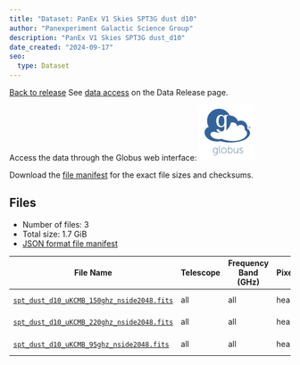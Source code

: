 ```yaml
---
title: "Dataset: PanEx V1 Skies SPT3G dust d10"
author: "Panexperiment Galactic Science Group"
description: "PanEx V1 Skies SPT3G dust_d10"
date_created: "2024-09-17"
seo:
  type: Dataset
---
```


[Back to release](./panexv1-spt.html#datasets)
See [data access](./panexv1-spt.html#data-access) on the Data Release page.

Access the data through the Globus web interface: [![Download via Globus](images/globus-logo.png)](https://app.globus.org/file-manager?origin_id=53b2a147-ae9d-4bbf-9d18-3b46d133d4bb&origin_path=%2Fspt3g%2Fdust_d10%2F)

Download the [file manifest](https://g-0a470a.6b7bd8.0ec8.data.globus.org/spt3g/dust_d10/manifest.json) for the exact file sizes and checksums.

## Files

- Number of files: 3
- Total size: 1.7 GiB
- [JSON format file manifest](https://g-0a470a.6b7bd8.0ec8.data.globus.org/spt3g/dust_d10/manifest.json)

|                                                                     File Name                                                                      | Telescope | Frequency Band (GHz) | Pixelization | Nside | Unit  |   Size    |
| -------------------------------------------------------------------------------------------------------------------------------------------------- | --------- | -------------------- | ------------ | ----: | ----- | --------- |
| [`spt_dust_d10_uKCMB_150ghz_nside2048.fits`](https://g-0a470a.6b7bd8.0ec8.data.globus.org/spt3g/dust_d10/spt_dust_d10_uKCMB_150ghz_nside2048.fits) | all       | all                  | healpix      |  2048 | uKCMB | 576.0 MiB |
| [`spt_dust_d10_uKCMB_220ghz_nside2048.fits`](https://g-0a470a.6b7bd8.0ec8.data.globus.org/spt3g/dust_d10/spt_dust_d10_uKCMB_220ghz_nside2048.fits) | all       | all                  | healpix      |  2048 | uKCMB | 576.0 MiB |
| [`spt_dust_d10_uKCMB_95ghz_nside2048.fits`](https://g-0a470a.6b7bd8.0ec8.data.globus.org/spt3g/dust_d10/spt_dust_d10_uKCMB_95ghz_nside2048.fits)   | all       | all                  | healpix      |  2048 | uKCMB | 576.0 MiB |
